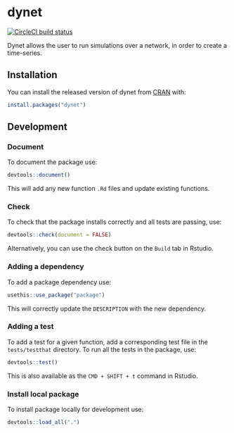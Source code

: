 # dynet

<!-- badges: start -->
[![CircleCI build status](https://circleci.com/gh/Fagan-Lab/dynet.svg?style=svg)](https://circleci.com/gh/Fagan-Lab/dynet)
<!-- badges: end -->

Dynet allows the user to run simulations over a network, in order to create a time-series.

## Installation

You can install the released version of dynet from [CRAN](https://CRAN.R-project.org) with:

``` r
install.packages("dynet")
```

## Development

### Document

To document the package use:

``` r
devtools::document()
```

This will add any new function `.Rd` files and update existing functions.

### Check

To check that the package installs correctly and all tests are passing, use:

``` r
devtools::check(document = FALSE)
```

Alternatively, you can use the check button on the `Build` tab in Rstudio.

### Adding a dependency

To add a package dependency use:

``` r
usethis::use_package("package")
```

This will correctly update the `DESCRIPTION` with the new dependency.

### Adding a test

To add a test for a given function, add a corresponding test file in the `tests/testthat` directory.  To run all the tests in the package, use:

``` r
devtools::test()
```

This is also available as the `CMD + SHIFT + t` command in Rstudio.

### Install local package

To install package locally for development use:

``` r
devtools::load_all(".")
```
